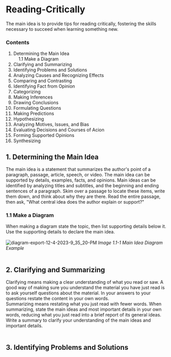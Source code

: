 # Reading-Critically
The main idea is to provide tips for reading critically, fostering the skills necessary to succeed when learning something new.

### Contents
1. Determining the Main Idea\
&nbsp;&nbsp;&nbsp;&nbsp;1.1 Make a Diagram
2. Clarifying and Summarizing
3. Identifying Problems and Solutions
4. Analyzing Causes and Recognizing Effects
5. Comparing and Contrasting
6. Identifying Fact from Opinion
7. Categorizing
8. Making Inferences
9. Drawing Conclusions
10. Formulating Questions
11. Making Predictions
12. Hypothesizing
13. Analyzing Motives, Issues, and Bias
14. Evaluating Decisions and Courses of Acion
15. Forming Supported Opinions
16. Synthesizing

## 1. Determining the Main Idea
The main idea is a statement that summarizes the author's point of a paragraph, passage, article, speech, or video. The main idea can be supported by details, examples, facts, and opinions. Main ideas can be identified by analyzing titles and subtitles, and the beginning and ending sentences of a paragraph. Skim over a passage to locate these items, write them down, and think about why they are there. Read the entire passage, then ask, "What central idea does the author explain or support?"

### 1.1 Make a Diagram
When making a diagram state the topic, then list supporting details below it. Use the supporting details to declare the main idea.
<br/>
<br/>
![diagram-export-12-4-2023-9_35_20-PM](https://github.com/eriaht/Reading-Critically/assets/44909814/0afdcfae-f20c-4ebf-ad39-8b2706283234)
*Image 1.1-1 Main Idea Diagram Example*
<br/>
<br/>
## 2. Clarifying and Summarizing
Clarifying means making a clear understanding of what you read or saw. A good way of making sure you understand the material you have just read is to ask yourself questions about the material. In your answers to your questions restate the content in your own words.
<br/>
Summarizing means restating what you just read with fewer words. When summarizing, state the main ideas and most important details in your own words, reducing what you just read into a brief report of its general ideas.
<br/>
Write a summary to clarify your understanding of the main ideas and important details.
<br/>
<br/>
## 3. Identifying Problems and Solutions
